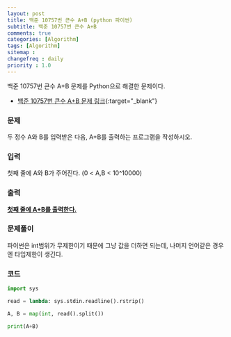 ```yaml
---
layout: post
title: 백준 10757번 큰수 A+B (python 파이썬)
subtitle: 백준 10757번 큰수 A+B
comments: true
categories: [Algorithm]
tags: [Algorithm]
sitemap :
changefreq : daily
priority : 1.0
---
```

백준 10757번 큰수 A+B 문제를 Python으로 해결한 문제이다.  

* [백준 10757번 큰수 A+B 문제 링크](https://www.acmicpc.net/problem/10757){:target="_blank"}


### 문제 
두 정수 A와 B를 입력받은 다음, A+B를 출력하는 프로그램을 작성하시오.


### 입력
첫째 줄에 A와 B가 주어진다. (0 < A,B < 10^10000)


### 출력
**<u>첫째 줄에 A+B를 출력한다.</u>**


### 문제풀이
파이썬은 int범위가 무제한이기 때문에 그냥 값을 더하면 되는데, 나머지 언어같은 경우엔 타입제한이 생긴다.


### 코드
```python
import sys

read = lambda: sys.stdin.readline().rstrip()

A, B = map(int, read().split())

print(A+B)
```